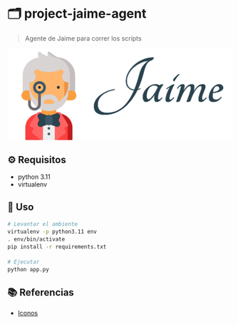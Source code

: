 # :card_index_dividers: project-jaime-agent

> Agente de Jaime para correr los scripts

![alt](img/logo.png)

## :gear: Requisitos

* python 3.11
* virtualenv

## :tada: Uso

```bash
# Levantar el ambiente
virtualenv -p python3.11 env
. env/bin/activate
pip install -r requirements.txt

# Ejecutar
python app.py
```

## :books: Referencias

* [Iconos](https://github.com/ikatyang/emoji-cheat-sheet/blob/master/README.md)
